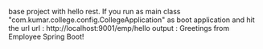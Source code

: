 base project with hello rest.
If you run as main class "com.kumar.college.config.CollegeApplication" as boot application and hit the url
url : http://localhost:9001/emp/hello
output : Greetings from Employee Spring Boot!